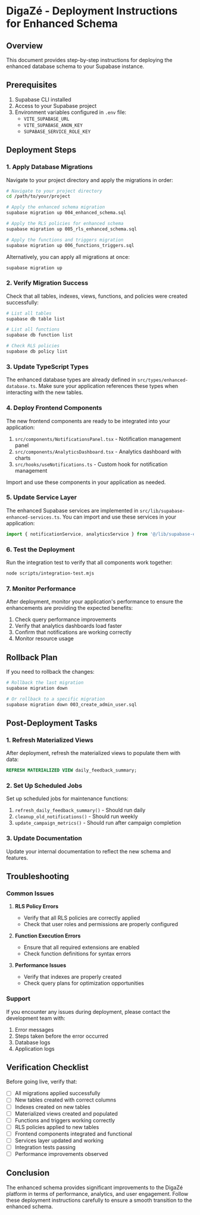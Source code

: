 # DigaZé - Deployment Instructions for Enhanced Schema

## Overview

This document provides step-by-step instructions for deploying the enhanced database schema to your Supabase instance.

## Prerequisites

1. Supabase CLI installed
2. Access to your Supabase project
3. Environment variables configured in `.env` file:
   - `VITE_SUPABASE_URL`
   - `VITE_SUPABASE_ANON_KEY`
   - `SUPABASE_SERVICE_ROLE_KEY`

## Deployment Steps

### 1. Apply Database Migrations

Navigate to your project directory and apply the migrations in order:

```bash
# Navigate to your project directory
cd /path/to/your/project

# Apply the enhanced schema migration
supabase migration up 004_enhanced_schema.sql

# Apply the RLS policies for enhanced schema
supabase migration up 005_rls_enhanced_schema.sql

# Apply the functions and triggers migration
supabase migration up 006_functions_triggers.sql
```

Alternatively, you can apply all migrations at once:

```bash
supabase migration up
```

### 2. Verify Migration Success

Check that all tables, indexes, views, functions, and policies were created successfully:

```bash
# List all tables
supabase db table list

# List all functions
supabase db function list

# Check RLS policies
supabase db policy list
```

### 3. Update TypeScript Types

The enhanced database types are already defined in `src/types/enhanced-database.ts`. Make sure your application references these types when interacting with the new tables.

### 4. Deploy Frontend Components

The new frontend components are ready to be integrated into your application:

1. `src/components/NotificationsPanel.tsx` - Notification management panel
2. `src/components/AnalyticsDashboard.tsx` - Analytics dashboard with charts
3. `src/hooks/useNotifications.ts` - Custom hook for notification management

Import and use these components in your application as needed.

### 5. Update Service Layer

The enhanced Supabase services are implemented in `src/lib/supabase-enhanced-services.ts`. You can import and use these services in your application:

```typescript
import { notificationService, analyticsService } from '@/lib/supabase-enhanced-services'
```

### 6. Test the Deployment

Run the integration test to verify that all components work together:

```bash
node scripts/integration-test.mjs
```

### 7. Monitor Performance

After deployment, monitor your application's performance to ensure the enhancements are providing the expected benefits:

1. Check query performance improvements
2. Verify that analytics dashboards load faster
3. Confirm that notifications are working correctly
4. Monitor resource usage

## Rollback Plan

If you need to rollback the changes:

```bash
# Rollback the last migration
supabase migration down

# Or rollback to a specific migration
supabase migration down 003_create_admin_user.sql
```

## Post-Deployment Tasks

### 1. Refresh Materialized Views

After deployment, refresh the materialized views to populate them with data:

```sql
REFRESH MATERIALIZED VIEW daily_feedback_summary;
```

### 2. Set Up Scheduled Jobs

Set up scheduled jobs for maintenance functions:

1. `refresh_daily_feedback_summary()` - Should run daily
2. `cleanup_old_notifications()` - Should run weekly
3. `update_campaign_metrics()` - Should run after campaign completion

### 3. Update Documentation

Update your internal documentation to reflect the new schema and features.

## Troubleshooting

### Common Issues

1. **RLS Policy Errors**
   - Verify that all RLS policies are correctly applied
   - Check that user roles and permissions are properly configured

2. **Function Execution Errors**
   - Ensure that all required extensions are enabled
   - Check function definitions for syntax errors

3. **Performance Issues**
   - Verify that indexes are properly created
   - Check query plans for optimization opportunities

### Support

If you encounter any issues during deployment, please contact the development team with:

1. Error messages
2. Steps taken before the error occurred
3. Database logs
4. Application logs

## Verification Checklist

Before going live, verify that:

- [ ] All migrations applied successfully
- [ ] New tables created with correct columns
- [ ] Indexes created on new tables
- [ ] Materialized views created and populated
- [ ] Functions and triggers working correctly
- [ ] RLS policies applied to new tables
- [ ] Frontend components integrated and functional
- [ ] Services layer updated and working
- [ ] Integration tests passing
- [ ] Performance improvements observed

## Conclusion

The enhanced schema provides significant improvements to the DigaZé platform in terms of performance, analytics, and user engagement. Follow these deployment instructions carefully to ensure a smooth transition to the enhanced schema.